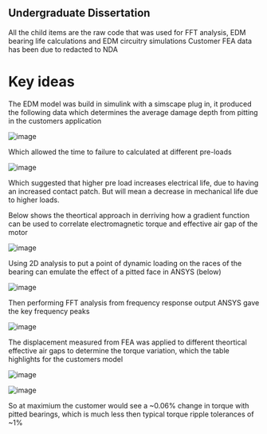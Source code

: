 ## Undergraduate Dissertation
All the child items are the raw code that was used for FFT analysis, EDM bearing life calculations and EDM circuitry simulations 
Customer FEA data has been due to redacted to NDA

# Key ideas
The EDM model was build in simulink with a simscape plug in, it produced the following data which determines the average damage depth from pitting in the customers application 

![image](https://user-images.githubusercontent.com/83457561/130152318-15669fcb-75ea-43df-a71a-573db4351cfc.png)

Which allowed the time to failure to calculated at different pre-loads

![image](https://user-images.githubusercontent.com/83457561/130152390-bc7e367b-d4bf-418a-9ddf-41edc1408e53.png)

Which suggested that higher pre load increases electrical life, due to having an increased contact patch. But will mean a decrease in mechanical life due to higher loads.

Below shows the theortical approach in derriving how a gradient function can be used to correlate electromagnetic torque and effective air gap of the motor

![image](https://user-images.githubusercontent.com/83457561/130152611-ab351412-46d5-48a8-9644-2f54244293c9.png)

Using 2D analysis to put a point of dynamic loading on the races of the bearing can emulate the effect of a pitted face in ANSYS (below)

![image](https://user-images.githubusercontent.com/83457561/130151607-44ed35d9-7965-491d-ba8e-8caba1330309.png)

Then performing FFT analysis from frequency response output ANSYS gave the key frequency peaks

![image](https://user-images.githubusercontent.com/83457561/130151552-ea43995d-2f07-4c1a-88f3-45c2ab70a65e.png)

The displacement measured from FEA was applied to different theortical effective air gaps to determine the torque variation, which the table highlights for the customers model  

![image](https://user-images.githubusercontent.com/83457561/130151506-bea547a4-68c3-4a5e-9b61-35f30bf73feb.png)

![image](https://user-images.githubusercontent.com/83457561/130151522-8d09f2ed-0feb-4d79-b09f-77d3488509cb.png)

So at maximium the customer would see a ~0.06% change in torque with pitted bearings, which is much less then typical torque ripple tolerances of ~1%
